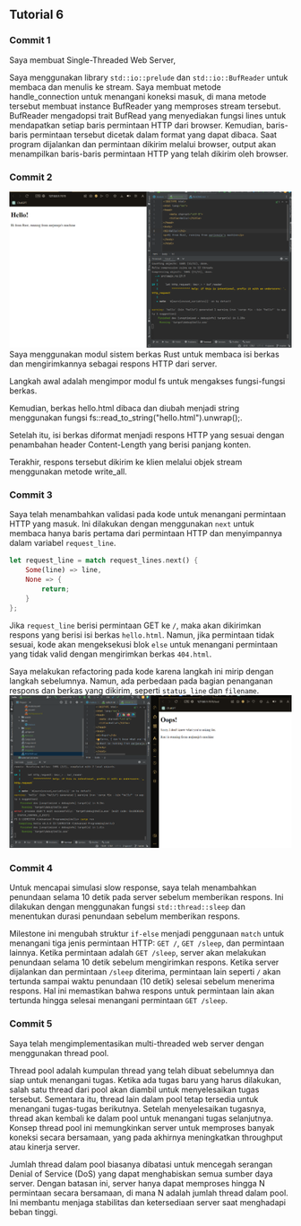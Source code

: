 ## Tutorial 6
### Commit 1
Saya membuat Single-Threaded Web Server,

Saya menggunakan library `std::io::prelude` dan `std::io::BufReader` untuk membaca dan menulis ke stream. 
Saya membuat metode handle_connection untuk menangani koneksi masuk, 
di mana metode tersebut membuat instance BufReader yang memproses stream tersebut. 
BufReader mengadopsi trait BufRead yang menyediakan fungsi lines untuk mendapatkan setiap baris permintaan HTTP dari browser. Kemudian, baris-baris permintaan tersebut dicetak dalam format yang dapat dibaca. Saat program dijalankan dan permintaan dikirim melalui browser, output akan menampilkan baris-baris permintaan HTTP yang telah dikirim oleh browser.
### Commit 2

![commit2.png](assets%2Fimg%2Fcommit2.png)
Saya menggunakan modul sistem berkas Rust untuk membaca isi berkas dan mengirimkannya sebagai respons HTTP dari server.

Langkah awal adalah mengimpor modul fs untuk mengakses fungsi-fungsi berkas. 

Kemudian, berkas hello.html dibaca dan diubah menjadi string menggunakan fungsi fs::read_to_string("hello.html").unwrap();. 

Setelah itu, isi berkas diformat menjadi respons HTTP yang sesuai dengan penambahan header Content-Length yang berisi panjang konten. 

Terakhir, respons tersebut dikirim ke klien melalui objek stream menggunakan metode write_all.
### Commit 3
Saya telah menambahkan validasi pada kode untuk menangani permintaan HTTP yang masuk. Ini dilakukan dengan menggunakan `next` untuk membaca hanya baris pertama dari permintaan HTTP dan menyimpannya dalam variabel `request_line`.
```rust
let request_line = match request_lines.next() {
    Some(line) => line,
    None => {
        return;
    }
};
```
Jika `request_line` berisi permintaan GET ke `/`, maka akan dikirimkan respons yang berisi isi berkas `hello.html`. Namun, jika permintaan tidak sesuai, kode akan mengeksekusi blok `else` untuk menangani permintaan yang tidak valid dengan mengirimkan berkas `404.html`.

Saya melakukan refactoring pada kode karena langkah ini mirip dengan langkah sebelumnya. Namun, ada perbedaan pada bagian penanganan respons dan berkas yang dikirim, seperti `status_line` dan `filename`.
![commit3.png](assets%2Fimg%2Fcommit3.png)
### Commit 4
Untuk mencapai simulasi slow response, saya telah menambahkan penundaan selama 10 detik pada server sebelum memberikan respons. Ini dilakukan dengan menggunakan fungsi `std::thread::sleep` dan menentukan durasi penundaan sebelum memberikan respons.

Milestone ini mengubah struktur `if-else` menjadi penggunaan `match` untuk menangani tiga jenis permintaan HTTP: `GET /`, `GET /sleep`, dan permintaan lainnya. Ketika permintaan adalah `GET /sleep`, server akan melakukan penundaan selama 10 detik sebelum mengirimkan respons. Ketika server dijalankan dan permintaan `/sleep` diterima, permintaan lain seperti `/` akan tertunda sampai waktu penundaan (10 detik) selesai sebelum menerima respons. Hal ini memastikan bahwa respons untuk permintaan lain akan tertunda hingga selesai menangani permintaan `GET /sleep`.

### Commit 5
Saya telah mengimplementasikan multi-threaded web server dengan menggunakan thread pool.

Thread pool adalah kumpulan thread yang telah dibuat sebelumnya dan siap untuk menangani tugas. Ketika ada tugas baru yang harus dilakukan, salah satu thread dari pool akan diambil untuk menyelesaikan tugas tersebut. Sementara itu, thread lain dalam pool tetap tersedia untuk menangani tugas-tugas berikutnya. Setelah menyelesaikan tugasnya, thread akan kembali ke dalam pool untuk menangani tugas selanjutnya. Konsep thread pool ini memungkinkan server untuk memproses banyak koneksi secara bersamaan, yang pada akhirnya meningkatkan throughput atau kinerja server.

Jumlah thread dalam pool biasanya dibatasi untuk mencegah serangan Denial of Service (DoS) yang dapat menghabiskan semua sumber daya server. Dengan batasan ini, server hanya dapat memproses hingga N permintaan secara bersamaan, di mana N adalah jumlah thread dalam pool. Ini membantu menjaga stabilitas dan ketersediaan server saat menghadapi beban tinggi.
